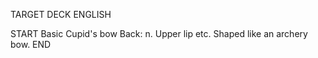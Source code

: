 TARGET DECK
ENGLISH

START
Basic
Cupid's bow
Back: n. Upper lip etc. Shaped like an archery bow.
END
